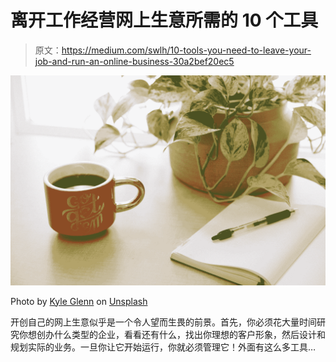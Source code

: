 # 离开工作经营网上生意所需的 10 个工具

> 原文：<https://medium.com/swlh/10-tools-you-need-to-leave-your-job-and-run-an-online-business-30a2bef20ec5>

![](img/9f127ca436eb26b3066f3db3893e1e33.png)

Photo by [Kyle Glenn](https://unsplash.com/@kylejglenn?utm_source=medium&utm_medium=referral) on [Unsplash](https://unsplash.com?utm_source=medium&utm_medium=referral)

开创自己的网上生意似乎是一个令人望而生畏的前景。首先，你必须花大量时间研究你想创办什么类型的企业，看看还有什么，找出你理想的客户形象，然后设计和规划实际的业务。一旦你让它开始运行，你就必须管理它！外面有这么多工具…